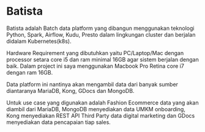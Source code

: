 # Batista

Batista adalah Batch data platform yang dibangun menggunakan teknologi Python, Spark, Airflow, Kudu, Presto dalam lingkungan cluster dan berjalan didalam Kubernetes(k8s).

Hardware Requirement yang dibutuhkan yaitu PC/Laptop/Mac dengan processor setara core i5 dan ram minimal 16GB agar sistem berjalan dengan baik. Dalam project ini saya menggunakan Macbook Pro Retina core i7 dengan ram 16GB.

Data platform ini nantinya akan mengambil data dari banyak sumber diantaranya MariaDB, Kong, GDocs dan MongoDB.

Untuk use case yang digunakan adalah Fashion Ecommerce data yang akan diambil dari MariaDB, MongoDB menyediakan data UMKM onboarding, Kong menyediakan REST API Third Party data digital marketing dan GDocs menyediakan data pencapaian tiap sales.
